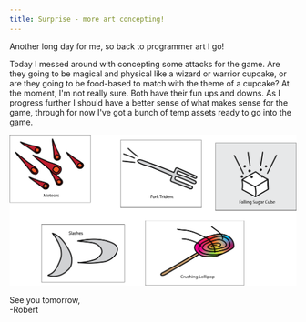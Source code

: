 ```yaml
---
title: Surprise - more art concepting!
---
```


Another long day for me, so back to programmer art I go!  

Today I messed around with concepting some attacks for the game. Are they going to be magical and physical like a wizard or warrior cupcake, or are they going to be food-based to match with the theme of a cupcake? At the moment, I'm not really sure. Both have their fun ups and downs. As I progress further I should have a better sense of what makes sense for the game, through for now I've got a bunch of temp assets ready to go into the game.  

![Some concepted game attacks](/assets/devtober-2021/10-11-2021.png)  

See you tomorrow,  
-Robert
